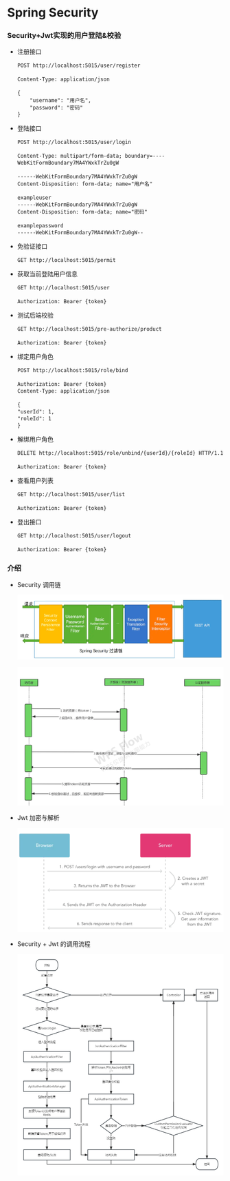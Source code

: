 # Spring Security 

### Security+Jwt实现的用户登陆&校验
* 注册接口
    ```
    POST http://localhost:5015/user/register
    
    Content-Type: application/json

    {
        "username": "用户名",
        "password": "密码"
    }
    ```
* 登陆接口
    ```
    POST http://localhost:5015/user/login
    
    Content-Type: multipart/form-data; boundary=----WebKitFormBoundary7MA4YWxkTrZu0gW

    ------WebKitFormBoundary7MA4YWxkTrZu0gW
    Content-Disposition: form-data; name="用户名"

    exampleuser
    ------WebKitFormBoundary7MA4YWxkTrZu0gW
    Content-Disposition: form-data; name="密码"

    examplepassword
    ------WebKitFormBoundary7MA4YWxkTrZu0gW--
    ```
* 免验证接口
    ```
    GET http://localhost:5015/permit
    ```
* 获取当前登陆用户信息
    ```
    GET http://localhost:5015/user
    
    Authorization: Bearer {token}
    ```
* 测试后端校验
    ```
    GET http://localhost:5015/pre-authorize/product
  
    Authorization: Bearer {token}
    ```
* 绑定用户角色
    ```
    POST http://localhost:5015/role/bind
    
    Authorization: Bearer {token}
    Content-Type: application/json

    {
    "userId": 1,
    "roleId": 1
    }
    ```
* 解绑用户角色
    ```
    DELETE http://localhost:5015/role/unbind/{userId}/{roleId} HTTP/1.1
  
    Authorization: Bearer {token}
    ```
* 查看用户列表
    ```
    GET http://localhost:5015/user/list
  
    Authorization: Bearer {token}
    ```
* 登出接口
    ```
    GET http://localhost:5015/user/logout
  
    Authorization: Bearer {token}
    ```
### 介绍

* Security 调用链

  ![](./img/Security调用链.png)

  ![](./img/Security时序图.png)

* Jwt 加密与解析

  ![](./img/Jwt加密与解析.png)

* Security + Jwt 的调用流程

  ![](./img/Security+jwt.png)
